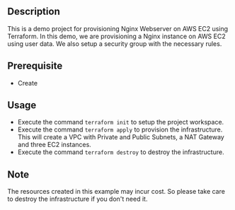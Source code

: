 ## Description
This is a demo project for provisioning Nginx Webserver on AWS EC2 using Terraform. In this demo, we are provisioning a Nginx instance on AWS EC2 using user data. We also setup a security group with the necessary rules.

## Prerequisite
- Create 

## Usage
- Execute the command `terraform init` to setup the project workspace.
- Execute the command `terraform apply` to provision the infrastructure. This will create a VPC with Private and Public Subnets, a NAT Gateway and three EC2 instances.
- Execute the command `terraform destroy` to destroy the infrastructure.

## Note
The resources created in this example may incur cost. So please take care to destroy the infrastructure if you don't need it.
